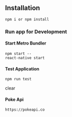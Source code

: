 
## Installation

```
npm i or npm install
```


### Run app for Development

#### Start Metro Bundler

```
npm start --
react-native start
```

#### Test Application
```
npm run test
```
clear
#### Poke Api
```
https://pokeapi.co

```



